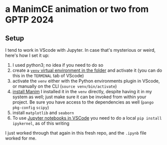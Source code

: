 # a ManimCE animation or two from GPTP 2024

## Setup

I tend to work in VScode with Jupyter. In case that's mysterious or weird, here's how I set it up:

1. I used python3; no idea if you need to do so
2. create a [`venv` virtual environment in the folder](https://docs.python.org/3/library/venv.html) and activate it (you can do this in the `TERMINAL` tab of VScode)
3. activate the `venv` either with the Python environments plugin in VScode, or manually on the CLI (`source venv/bin/activate`)
4. [install Manim](https://docs.manim.community/en/stable/installation.html) I installed it in the `venv` directly, despite having it in my system as well; just make sure it can be invoked from within your project. Be sure you have access to the dependencies as well (`pango` `pkg-config` `scipy`)
5. install `matplotlib` and `seaborn`
6. To use [Jupyter notebooks in VSCode](https://code.visualstudio.com/docs/datascience/jupyter-notebooks) you need to do a local `pip install ipykernel`, as of this writing

I just worked through that again in this fresh repo, and the `.ipynb` file worked for me.
